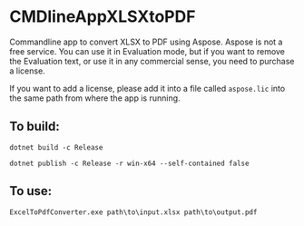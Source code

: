 # CMDlineAppXLSXtoPDF
Commandline app to convert XLSX to PDF using Aspose. Aspose is not a free service. You can use it in Evaluation mode, but if you want to remove the Evaluation text, or use it in any commercial sense, you need to purchase a license. 

If you want to add a license, please add it into a file called ```aspose.lic``` into the same path from where the app is running.

## To build:

```
dotnet build -c Release
```
```
dotnet publish -c Release -r win-x64 --self-contained false
```

## To use:
```
ExcelToPdfConverter.exe path\to\input.xlsx path\to\output.pdf
```